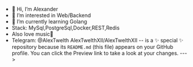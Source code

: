 - 👋 Hi, I’m Alexander
- 👀 I’m interested in Web/Backend
- 🌱 I’m currently learning Golang
- Stack: MySql,PostgreSql,Docker,REST,Redis
- Also love music💞
- Telegram: @AlexTwelth
AlexTwelthXII/AlexTwelthXII
-- is a ✨ special ✨ repository because its `README.md` (this file) appears on your GitHub profile.
You can click the Preview link to take a look at your changes.
--->
